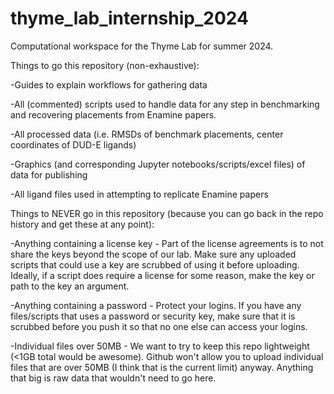 # thyme_lab_internship_2024
Computational workspace for the Thyme Lab for summer 2024.

Things to go this repository (non-exhaustive):

-Guides to explain workflows for gathering data

-All (commented) scripts used to handle data for any step in benchmarking and recovering placements from Enamine papers.

-All processed data (i.e. RMSDs of benchmark placements, center coordinates of DUD-E ligands)

-Graphics (and corresponding Jupyter notebooks/scripts/excel files) of data for publishing

-All ligand files used in attempting to replicate Enamine papers




Things to NEVER go in this repository (because you can go back in the repo history and get these at any point):

-Anything containing a license key - Part of the license agreements is to not share the keys beyond the scope of our lab. Make sure any uploaded scripts that could use a key are scrubbed of using it before uploading. Ideally, if a script does require a license for some reason, make the key or path to the key an argument.

-Anything containing a password - Protect your logins. If you have any files/scripts that uses a password or security key, make sure that it is scrubbed before you push it so that no one else can access your logins.

-Individual files over 50MB - We want to try to keep this repo lightweight (<1GB total would be awesome). Github won't allow you to upload individual files that are over 50MB (I think that is the current limit) anyway. Anything that big is raw data that wouldn't need to go here.

